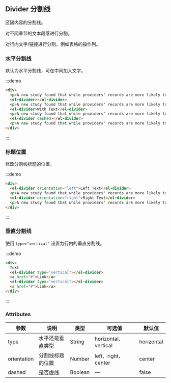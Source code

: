 ## Divider 分割线

区隔内容的分割线。

对不同章节的文本段落进行分割。

对行内文字/链接进行分割，例如表格的操作列。

### 水平分割线

默认为水平分割线，可在中间加入文字。

:::demo
```html
<div>
  <p>A new study found that while providers' records are more likely to be breached, far more patient records were compromised by breaches at health plans.</p>
  <el-divider></el-divider>
  <p>A new study found that while providers' records are more likely to be breached, far more patient records were compromised by breaches at health plans.</p>
  <el-divider>With Text</el-divider>
  <p>A new study found that while providers' records are more likely to be breached, far more patient records were compromised by breaches at health plans.</p>
  <el-divider dashed></el-divider>
  <p>A new study found that while providers' records are more likely to be breached, far more patient records were compromised by breaches at health plans.</p>
</div>
```
:::

### 标题位置

修改分割线标题的位置。

:::demo
```html
<div>
  <el-divider orientation="left">Left Text</el-divider>
  <p>A new study found that while providers' records are more likely to be breached, far more patient records were compromised by breaches at health plans.</p>
  <el-divider orientation="right">Right Text</el-divider>
  <p>A new study found that while providers' records are more likely to be breached, far more patient records were compromised by breaches at health plans.</p>
</div>
```
:::
### 垂直分割线

使用 `type="vertical"` 设置为行内的垂直分割线。

:::demo
```html
<div>
  Text
  <el-divider type="vertical"></el-divider>
  <a href="#">Link</a>
  <el-divider type="vertical"></el-divider>
  <a href="#">Link</a>
</div>
```
:::

### Attributes

| 参数      | 说明          | 类型      | 可选值                           | 默认值  |
|---------- |-------------- |---------- |--------------------------------  |-------- |
| type        |	水平还是垂直类型 | String  | horizontal、vertical	| horizontal  |
| orientation |	分割线标题的位置 | Number	 | left、right、center  | center      |
| dashed	    | 是否虚线        | Boolean | —	                   | false       |